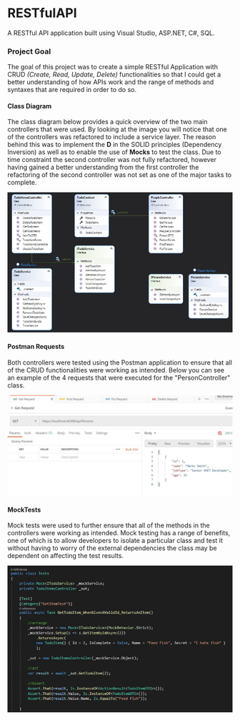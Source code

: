 # RESTfulAPI
A RESTful API application built using Visual Studio, ASP.NET, C#, SQL.

### Project Goal

The goal of this project was to create a simple RESTful Application with CRUD *(Create, Read, Update, Delete)* functionalities so that I could get a better understanding of how APIs work and the range of methods and syntaxes that are required in order to do so.

#### Class Diagram

The class diagram below provides a quick overview of the two main controllers that were used. By looking at the image you will notice that one of the controllers was refactored to include a service layer. The reason behind this was to implement the **D** in the SOLID principles (Dependency Inversion) as well as to enable the use of **Mocks** to test the class. Due to time constraint the second controller was not fully refactored, however having gained a better understanding from the first controller the refactoring of the second controller was not set as one of the major tasks to complete. 

![classDiagram](https://github.com/sarkerJ/RESTfulAPI/blob/main/Classdiagram.JPG)

#### Postman Requests

Both controllers were tested using the Postman application to ensure that all of the CRUD functionalities were working as intended. Below you can see an example of the 4 requests that were executed for the "PersonController" class. 

![PersonTest](https://github.com/sarkerJ/RESTfulAPI/blob/main/PostmanTest.JPG) 



#### MockTests

Mock tests were used to further ensure that all of the methods in the controllers were working as intended. Mock testing has a range of benefits, one of which is to allow developers to isolate a particular class and test it without having to worry of the external dependencies the class may be dependent on affecting the test results.

![TodoTest](https://github.com/sarkerJ/RESTfulAPI/blob/main/MockTest.JPG)